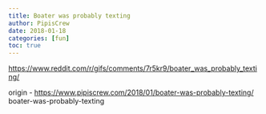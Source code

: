 ```yaml
---
title: Boater was probably texting
author: PipisCrew
date: 2018-01-18
categories: [fun]
toc: true
---
```


https://www.reddit.com/r/gifs/comments/7r5kr9/boater_was_probably_texting/

origin - https://www.pipiscrew.com/2018/01/boater-was-probably-texting/ boater-was-probably-texting